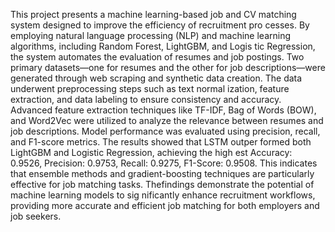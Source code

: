This project presents a machine learning-based job and CV
 matching system designed to improve the efficiency of recruitment pro
cesses. By employing natural language processing (NLP) and machine
 learning algorithms, including Random Forest, LightGBM, and Logis
tic Regression, the system automates the evaluation of resumes and job
 postings. Two primary datasets—one for resumes and the other for job
 descriptions—were generated through web scraping and synthetic data
 creation. The data underwent preprocessing steps such as text normal
ization, feature extraction, and data labeling to ensure consistency and
 accuracy.
 Advanced feature extraction techniques like TF-IDF, Bag of Words (BOW),
 and Word2Vec were utilized to analyze the relevance between resumes
 and job descriptions. Model performance was evaluated using precision,
 recall, and F1-score metrics. The results showed that LSTM outper
formed both LightGBM and Logistic Regression, achieving the high
est Accuracy: 0.9526, Precision: 0.9753, Recall: 0.9275, F1-Score: 0.9508.
 This indicates that ensemble methods and gradient-boosting techniques
 are particularly effective for job matching tasks.
 Thefindings demonstrate the potential of machine learning models to sig
nificantly enhance recruitment workflows, providing more accurate and
 efficient job matching for both employers and job seekers.
